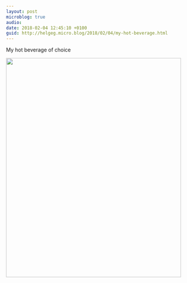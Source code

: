 ```yaml
---
layout: post
microblog: true
audio: 
date: 2018-02-04 12:45:10 +0100
guid: http://helgeg.micro.blog/2018/02/04/my-hot-beverage.html
---
```

My hot beverage of choice

<img src="http://microblog.helgegudmundsen.com/uploads/2018/de24edb820.jpg" width="480" height="600" />
